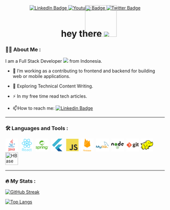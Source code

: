 <div id="header" align="center">
<img src="https://media4.giphy.com/media/zOvBKUUEERdNm/giphy.gif?cid=ecf05e47brud9stkielmjo2k86rtz80hq3p3dp2oqw2gvkxe&ep=v1_gifs_search&rid=giphy.gif&ct=g" width="100" height="100" style="position:absolute" frameBorder="0" class="giphy-embed" allowFullScreen>
</div >
<div id="badges" align="center">
  <a href="https://www.linkedin.com/in/senja-ingrit-176461219/">
    <img src="https://img.shields.io/badge/LinkedIn-blue?style=for-the-badge&logo=linkedin&logoColor=white" alt="LinkedIn Badge"/>
  </a>
  <a href="https://www.youtube.com/channel/UCEdDJ53fmVH1qXE-YaLiluA">
    <img src="https://img.shields.io/badge/YouTube-red?style=for-the-badge&logo=youtube&logoColor=white" alt="Youtube Badge"/>
  </a>
  <a href="https://twitter.com/aswin_anonymous">
    <img src="https://img.shields.io/badge/Twitter-x?style=for-the-badge&logo=twitter&color=black&logoColor=white" alt="Twitter Badge"/>
  </a>
</div>

<div id="profile" align="center">
  <img src="https://komarev.com/ghpvc/?username=senja007&style=flat-square&color=blue" alt=""/>
</div>

<div id="sapaan" align="center">
<h1>
  hey there <img src="https://media.giphy.com/media/hvRJCLFzcasrR4ia7z/giphy.gif" width="30px"/>
</h1>
</div>



### :woman_technologist: About Me :

I am a Full Stack Developer <img src="https://media.giphy.com/media/WUlplcMpOCEmTGBtBW/giphy.gif" width="30"> from Indonesia.

- :telescope: I’m working as a contributing to frontend and backend for building web or mobile applications.

- :seedling: Exploring Technical Content Writing.

- :zap: In my free time read tech articles.

- :mailbox:How to reach me: [![Linkedin Badge](https://img.shields.io/badge/-here-blue?style=flat&logo=Linkedin&logoColor=white)](https://www.linkedin.com/in/senja-ingrit-176461219/)

---

### :hammer_and_wrench: Languages and Tools :
<div>
  <img src="https://github.com/devicons/devicon/blob/master/icons/java/java-original-wordmark.svg" title="Java" alt="Java" width="40" height="40"/>&nbsp;
  <img src="https://github.com/devicons/devicon/blob/master/icons/react/react-original-wordmark.svg" title="React" alt="React" width="40" height="40"/>&nbsp;
  <img src="https://github.com/devicons/devicon/blob/master/icons/spring/spring-original-wordmark.svg" title="Spring" alt="Spring" width="40" height="40"/>&nbsp;
  <img src="https://github.com/devicons/devicon/blob/master/icons/flutter/flutter-original.svg" title="Flutter" alt="Flutter" width="40" height="40"/>&nbsp;
  <img src="https://github.com/devicons/devicon/blob/master/icons/javascript/javascript-original.svg" title="JavaScript" alt="JavaScript" width="40" height="40"/>&nbsp;
  <img src="https://github.com/devicons/devicon/blob/master/icons/firebase/firebase-plain-wordmark.svg" title="Firebase" alt="Firebase" width="40" height="40"/>&nbsp;
  <img src="https://github.com/devicons/devicon/blob/master/icons/mysql/mysql-original-wordmark.svg" title="MySQL"  alt="MySQL" width="40" height="40"/>&nbsp;
  <img src="https://github.com/devicons/devicon/blob/master/icons/nodejs/nodejs-original-wordmark.svg" title="NodeJS" alt="NodeJS" width="40" height="40"/>&nbsp;
  <img src="https://github.com/devicons/devicon/blob/master/icons/git/git-original-wordmark.svg" title="Git" **alt="Git" width="40" height="40"/>
  <img src="https://github.com/devicons/devicon/blob/master/icons/hadoop/hadoop-original.svg" title="Hadoop" **alt="Hadoop" width="40" height="40"/>
  <img src="https://www.logo.wine/a/logo/Apache_HBase/Apache_HBase-Logo.wine.svg" title="HBase" **alt="HBase" width="40" height="40"/>
</div>

---

### :fire: My Stats :
[![GitHub Streak](http://github-readme-streak-stats.herokuapp.com?user=senja007&theme=dracula)](https://git.io/streak-stats)

[![Top Langs](https://github-readme-stats.vercel.app/api/top-langs/?username=senja007&layout=compact&theme=vision-friendly-dark)](https://github.com/anuraghazra/github-readme-stats)


<!---
senja007/senja007 is a ✨ special ✨ repository because its `README.md` (this file) appears on your GitHub profile.
You can click the Preview link to take a look at your changes.
--->
